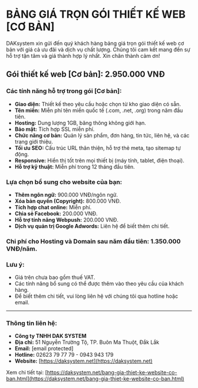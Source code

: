 # BẢNG GIÁ TRỌN GÓI THIẾT KẾ WEB [CƠ BẢN]

DAKsystem xin gửi đến quý khách hàng bảng giá trọn gói thiết kế web cơ bản với giá cả ưu đãi và dịch vụ chất lượng. Chúng tôi cam kết mang đến sự hỗ trợ tận tâm và giá thành hợp lý nhất. Xin chân thành cảm ơn!

## Gói thiết kế web [Cơ bản]: 2.950.000 VNĐ

### Các tính năng hỗ trợ trong gói [Cơ bản]:

- **Giao diện:** Thiết kế theo yêu cầu hoặc chọn từ kho giao diện có sẵn.
- **Tên miền:** Miễn phí tên miền quốc tế (.com, .net, .org) trong năm đầu tiên.
- **Hosting:** Dung lượng 1GB, băng thông không giới hạn.
- **Bảo mật:** Tích hợp SSL miễn phí.
- **Chức năng cơ bản:** Quản lý sản phẩm, đơn hàng, tin tức, liên hệ, và các trang giới thiệu.
- **Tối ưu SEO:** Cấu trúc URL thân thiện, hỗ trợ thẻ meta, tạo sitemap tự động.
- **Responsive:** Hiển thị tốt trên mọi thiết bị (máy tính, tablet, điện thoại).
- **Hỗ trợ kỹ thuật:** Miễn phí trong 12 tháng đầu tiên.

### Lựa chọn bổ sung cho website của bạn:

- **Thêm ngôn ngữ:** 900.000 VNĐ/ngôn ngữ.
- **Xóa bản quyền (Copyright):** 800.000 VNĐ.
- **Tích hợp chat online:** Miễn phí.
- **Chia sẻ Facebook:** 200.000 VNĐ.
- **Hỗ trợ tính năng Webpush:** 200.000 VNĐ.
- **Dịch vụ quản trị Google Adwords:** Liên hệ để biết thêm chi tiết.

### Chi phí cho Hosting và Domain sau năm đầu tiên: 1.350.000 VNĐ/năm.

### Lưu ý:

- Giá trên chưa bao gồm thuế VAT.
- Các tính năng bổ sung có thể được thêm vào theo yêu cầu của khách hàng.
- Để biết thêm chi tiết, vui lòng liên hệ với chúng tôi qua hotline hoặc email.

---

### Thông tin liên hệ:

- **Công ty TNHH DAK SYSTEM**
- **Địa chỉ:** 51 Nguyễn Trường Tộ, TP. Buôn Ma Thuột, Đắk Lắk
- **Email:** [email protected]
- **Hotline:** 02623 79 77 79 - 0943 943 179
- **Website:** [https://daksystem.net](https://daksystem.net)

Xem chi tiết tại: [https://daksystem.net/bang-gia-thiet-ke-website-co-ban.html](https://daksystem.net/bang-gia-thiet-ke-website-co-ban.html)
